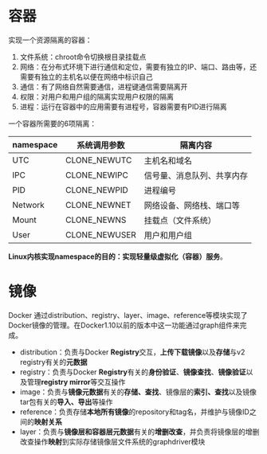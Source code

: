 
# 容器
实现一个资源隔离的容器：
1. 文件系统：chroot命令切换根目录挂载点
2. 网络：在分布式环境下进行通信和定位，需要有独立的IP、端口、路由等，还需要有独立的主机名以便在网络中标识自己
3. 通信：有了网络自然需要通信，进程键通信需要隔离开
4. 权限：对用户和用户组的隔离实现用户权限的隔离
5. 进程：运行在容器中的应用需要有进程号，容器需要有PID进行隔离

一个容器所需要的6项隔离：

|namespace|系统调用参数|隔离内容|
|---|---|---|
|UTC | CLONE_NEWUTC  | 主机名和域名  |
|IPC | CLONE_NEWIPC  | 信号量、消息队列、共享内存  |
|PID | CLONE_NEWPID  | 进程编号  |
|Network | CLONE_NEWNET | 网络设备、网络栈、端口等  |
|Mount   | CLONE_NEWNS  | 挂载点（文件系统）  |
|User   | CLONE_NEWUSER  | 用户和用户组  |

**Linux内核实现namespace的目的：实现轻量级虚拟化（容器）服务**。

# 镜像
Docker 通过distribution、registry、layer、image、reference等模块实现了Docker镜像的管理。在Docker1.10以前的版本中这一功能通过graph组件来完成。

- distribution：负责与Docker **Registry**交互，**上传下载镜像**以及**存储**与v2 registry有关的**元数据**
- registry：负责与Docker **Registry**有关的**身份验证**、**镜像查找**、**镜像验证**以及管理**registry mirror**等交互操作
- image：负责与**镜像元数据**有关的**存储、查找**、镜像层的**索引、查找**以及镜像tar包有关的**导入、导出**等操作
- reference：负责存储**本地所有镜像**的repository和tag名，并维护与镜像ID之间的**映射关系**
- layer：负责与**镜像层和容器层元数据**有关的**增删改查**，并负责将镜像层的增删改查操作**映射**到实际存储镜像层文件系统的graphdriver模块
